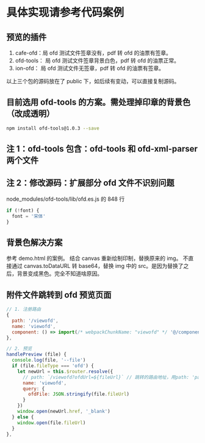 # 具体实现请参考代码案例

## 预览的插件

1. cafe-ofd：局 ofd 测试文件签章没有，pdf 转 ofd 的油票有签章。
2. ofd-tools： 局 ofd 测试文件签章背景白色，pdf 转 ofd 的油票正常。
3. ion-ofd： 局 ofd 测试文件无签章，pdf 转 ofd 的油票有签章。

以上三个包的源码放在了 public 下，如后续有变动，可以直接复制源码。

## 目前选用 ofd-tools 的方案。需处理掉印章的背景色（改成透明）

```bash
npm install ofd-tools@1.0.3 --save
```

## 注 1：ofd-tools 包含：ofd-tools 和 ofd-xml-parser 两个文件

## 注 2：修改源码：扩展部分 ofd 文件不识别问题

node_modules/ofd-tools/lib/ofd.es.js 的 848 行

```js
if (!font) {
  font = '宋体'
}
```

## 背景色解决方案

参考 demo.html 的案例。
结合 canvas 重新绘制印制，替换原来的 img。
不直接通过 canvas.toDataURL 转 base64，替换 img 中的 src。是因为替换了之后，背景变成黑色。完全不知道啥原因。

## 附件文件跳转到 ofd 预览页面

```js
// 1. 注册路由
{
  path: '/viewofd',
  name: 'viewofd',
  component: () => import(/* webpackChunkName: "viewofd" */ '@/components/viewofd/viewofd.vue')
},

// 2. 预览
handlePreview (file) {
  console.log(file, '--file')
  if (file.fileType === 'ofd') {
    let newUrl = this.$router.resolve({
      // path: `/viewofd?ofdUrl=${fileUrl}` // 跳转的路由地址，用path: 'path地址'也可以
      name: 'viewofd',
      query: {
        ofdFile: JSON.stringify(file.fileUrl)
      }
    })
    window.open(newUrl.href, '_blank')
  } else {
    window.open(file.fileUrl)
  }
},
```
